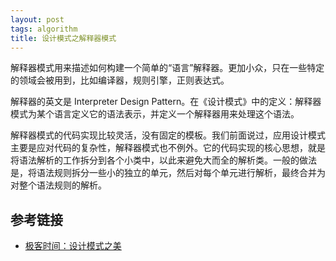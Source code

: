 ```yaml
---
layout: post
tags: algorithm
title: 设计模式之解释器模式
---
```

解释器模式用来描述如何构建一个简单的“语言”解释器。更加小众，只在一些特定的领域会被用到，比如编译器，规则引擎，正则表达式。

解释器的英文是 Interpreter Design Pattern。在《设计模式》中的定义：解释器模式为某个语言定义它的语法表示，并定义一个解释器用来处理这个语法。

解释器模式的代码实现比较灵活，没有固定的模板。我们前面说过，应用设计模式主要是应对代码的复杂性，解释器模式也不例外。它的代码实现的核心思想，就是将语法解析的工作拆分到各个小类中，以此来避免大而全的解析类。一般的做法是，将语法规则拆分一些小的独立的单元，然后对每个单元进行解析，最终合并为对整个语法规则的解析。

## 参考链接
- [极客时间：设计模式之美](https://time.geekbang.org/column/article/225904)